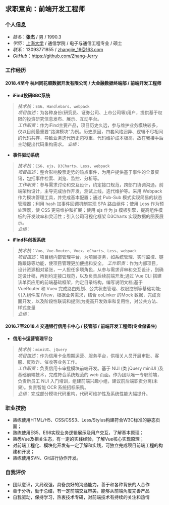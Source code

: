 ## 求职意向：前端开发工程师

### 个人信息
* *姓名*：**张杰** / 男 / 1990.3
* *学历*：[上海大学](https://zh.wikipedia.org/wiki/%E4%B8%8A%E6%B5%B7%E5%A4%A7%E5%AD%A6) / 通信学院 / 电子与通信工程专业 / 硕士
* *联系*：13093771855 / zhangjie_16@163.com
* *GitHub*：https://github.com/Zhang-Jerry

### 工作经历
#### 2018.4至今 杭州同花顺数据开发有限公司 / 大金融数据终端部 / 前端开发工程师
* **iFind投研BBC系统**
> *技术栈*：`ES6`、`Handlebars`、`webpack`  
> *项目描述*：为各种身份(研究员、证券公司、上市公司等)用户，提供基于权限的投资研究信息发布、展示、互动平台。  
> *工作职责*：作为iFind主要产品，项目历史久远，参与维护业务模块较多，仅以目前最重要“路演模块”为例。历史原因，四套风格迥异、逻辑不尽相同的代码共存，导致业务迭代历史包袱重、代码维护成本极高，故在我接手后主动提出代码重构需求。
> *业绩*：

* **事件驱动系统**
> *技术栈*：`ES6`、`ejs`、`D3Charts`、`Less`、`webpack`  
> *项目描述*：整合影响股票走势的热点事件，为用户提供基于事件的全景资讯，包括事件检索、浏览、监控、分析等。  
> *工作职责*：参与需求讨论和交互设计，约定接口规范，跨部门协调沟通，前端架构设计，主导完成协作开发，测试上线，迭代维护等。采用 Webpack 作为模块管理工具，并完成基本配置；通过 Pub-Sub 模式实现简易的状态管理器；利用 hash 加事件回调机制实现 SPA 路由组件；使用 Less 作为预处理器，使 CSS 更易维护和扩展；使用 ejs 作为 js 模板引擎，提高组件模板的开发效率和灵活性；引入公司可视化框架 D3Charts 实现数据的图表展示。  
> *业绩*：

* **iFind科创板系统**
> *技术栈*：`Vue`、`Vue-Router`、`Vuex`、`eCharts`、`Less`、`webpack`  
> *项目描述*：项目组内部管理平台，为项目提务，如系统管理、实时监控、链路跟踪等功能，使项目管理更加便捷和安全。 
> *工作职责*：作为内部项目，设计资源相对紧张，一人担任多项角色，从参与需求评审和交互设计，到确定设计稿，再到约定接口规范，以及负责后续前端开发;通过 Vue CLI 搭建该单页应用的前端基础框架，约定目录结构，编写说明文档;基于 VueRouter 和 Vuex 完成路由规划、公共状态管理、权限控制等基础功能;引入组件库 iView，根据业务需求，结合 eoLinker 的Mock 数据，完成页面开发，以及阶段性联调和提测;为提高开发效率和复用性，对公共方法、样式变量  
> *业绩*：

#### 2016.7至2018.4 交通银行信用卡中心 / 技管部 / 前端开发工程师(专业储备生)
* **信用卡运营管理平台**
> *技术栈*：`miniUI`、`jQuery`  
> *项目描述*：作为信用卡全周期运营、服务平台，供相关人员开展审批、客服、反欺诈、催收等业务工作。  
> *工作职责*：负责信用卡审批模块前端开发。基于 NUI (类 jQuery miniUI )及基础前端技术，完成符合系统规范的 web 页面。作为团队唯一专职前端，负责新员工 NUI 入门培训，组建前端兴趣小组，建议前后端职责分离(未果)。负责智能 OCR 系统招标采购。  
> *业绩*：完成部分模块代码重构，代码可维护性及系统性能大幅提升。

### 职业技能
* 熟练使用HTML/H5、CSS/CSS3、Less/Stylus构建符合W3C标准的静态页面；
* 熟练使用ES5、ES6实现业务逻辑展示及用户交互，了解基本原理；
* 熟悉Vue及相关生态，有一定的实践经验，了解Vue核心实现原理；
* 对前端工程化、模块化开发有一定了解和实践，可独立完成项目前端工程的构建和开发；
* 熟练使用SVN、Git进行协作开发。

### 自我评价
* 团队意识，大局观强，具备良好的沟通能力，善于和各种背景的人合作
* 善于分析，勤于总结，有一定前端交互审美，能够从前端角度完善产品
* 自我驱动，保持学习，热衷技术专研，对前端技术有持续的关注和热情
